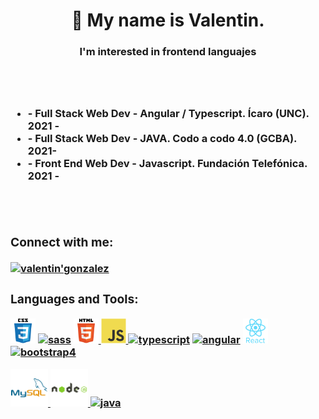 <h1 align="center">👋 My name is Valentin.</h1>
<h3 align="center">I'm interested in frontend languajes<h3>
<br><br>
<ul>
<li>- Full Stack Web Dev - Angular / Typescript. Ícaro (UNC). 2021 -</li>
<li>- Full Stack Web Dev - JAVA. Codo a codo 4.0 (GCBA). 2021- </li>
<li>- Front End Web Dev - Javascript. Fundación Telefónica. 2021 - </li>


<br><br>
</ul>
<p align="center"> 
<article>
<h3>Connect with me:</h3>
<p align="left" dir="auto">
<a href="https://www.linkedin.com/in/valentingonzalezlou/"><img align="center" src="https://user-images.githubusercontent.com/83146564/134292366-61b21a2b-d31c-4b98-921c-1b12c6a09aa8.png" alt="valentin'gonzalez" height="40" width="40" style="max-width: 100%;"></a>
</p>
<h3>Languages and Tools:</h3>
<p align="left" dir="auto">
<a href="https://www.w3schools.com/css/" rel="nofollow"> 
<img src="https://raw.githubusercontent.com/devicons/devicon/master/icons/css3/css3-original-wordmark.svg" alt="css3" width="40" height="40" style="max-width: 100%;"></a> 
<a href="https://www.w3schools.com/sass/" rel="nofollow"> <img src="https://camo.githubusercontent.com/4f9c6c8e7f4ccbb6dd1ff854a40fa80e90974f37665b8c1e8f9149c7c80a5186/68747470733a2f2f75706c6f61642e77696b696d656469612e6f72672f77696b6970656469612f636f6d6d6f6e732f392f39362f536173735f4c6f676f5f436f6c6f722e737667" alt="sass" width="40" height="40" data-canonical-src="https://upload.wikimedia.org/wikipedia/commons/9/96/Sass_Logo_Color.svg" style="max-width: 100%;"></a>
<a href="https://www.w3.org/html/" rel="nofollow"> <img src="https://raw.githubusercontent.com/devicons/devicon/master/icons/html5/html5-original-wordmark.svg" alt="html5" width="40" height="40" style="max-width: 100%;"> </a>
<a href="https://developer.mozilla.org/en-US/docs/Web/JavaScript" rel="nofollow"> <img src="https://raw.githubusercontent.com/devicons/devicon/master/icons/javascript/javascript-original.svg" alt="javascript" width="40" height="40" style="max-width: 100%;"> </a>
<a href="https://www.typescriptlang.org/" rel="nofollow"> <img src="https://upload.wikimedia.org/wikipedia/commons/thumb/4/4c/Typescript_logo_2020.svg/1200px-Typescript_logo_2020.svg.png" alt="typescript" width="40" height="40" style="max-width: 100%;"></a> 
<a href="https://angular.io/" rel="nofollow"> <img src="https://camo.githubusercontent.com/9eecc42439347332f256a326363924551042f5b96235f972982512199476611a/68747470733a2f2f616e67756c61722e696f2f6173736574732f696d616765732f6c6f676f732f616e67756c61722f616e67756c61722e737667" alt="angular" width="40" height="40" style="max-width: 100%;"></a> 
<a href="https://reactjs.org/" rel="nofollow"> <img src="https://raw.githubusercontent.com/devicons/devicon/master/icons/react/react-original-wordmark.svg" alt="react" width="40" height="40" style="max-width: 100%;"></a> 
<a href="https://www.w3schools.com/bootstrap4/" rel="nofollow"> <img src="https://camo.githubusercontent.com/4112948ca937900fbcd0eb4a0ed71f8672399586f4614ef7119268d079207878/68747470733a2f2f63646e2e776f726c64766563746f726c6f676f2e636f6d2f6c6f676f732f626f6f7473747261702d342e737667" alt="bootstrap4" width="40" height="40" data-canonical-src="https://cdn.worldvectorlogo.com/logos/bootstrap-4.svg" style="max-width: 100%;"> </a>
<br>
</p>
<p dir="auto"><a href="https://www.mysql.com/" rel="nofollow"> <img src="https://raw.githubusercontent.com/devicons/devicon/master/icons/mysql/mysql-original-wordmark.svg" alt="mysql" width="60" height="60" style="max-width: 100%;"> </a>
<a href="https://nodejs.org" rel="nofollow"> <img src="https://raw.githubusercontent.com/devicons/devicon/master/icons/nodejs/nodejs-original-wordmark.svg" alt="nodejs" width="60" height="60" style="max-width: 100%;"> </a>
<a href="https://www.java.com/es/" rel="nofollow"> <img src="https://camo.githubusercontent.com/07c48eb2fa7a1b73548cc9009c47cd6a38daa264cce078597f482011694a8474/68747470733a2f2f63646e2e69636f6e2d69636f6e732e636f6d2f69636f6e73322f323431352f504e472f3531322f6a6176615f6f726967696e616c5f6c6f676f5f69636f6e5f3134363435382e706e67" alt="java" width="50" height="50" data-canonical-src="https://cdn.icon-icons.com/icons2/2415/PNG/512/java_original_logo_icon_146458.png" style="max-width: 100%;"> </a>  </p><p dir="auto"></p>

</article>
</p>
